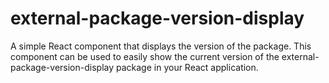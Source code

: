 # external-package-version-display

A simple React component that displays the version of the package. This component can be used to easily show the current version of the external-package-version-display package in your React application.
